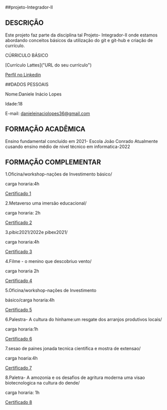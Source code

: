 ##projeto-Integrador-II


## DESCRIÇÃO

Este projeto faz parte da disciplina tal Projeto- Integrador-II onde estamos abordando conceitos básicos da utilização do git e git-hub e criação de currículo.

CÚRRICULO BÁSICO

[Currículo Lattes]("URL do seu currículo")

[Perfil no Linkedin](www.linkedin.com/in/daniele-inacio-5a67b7317)

##DADOS PESSOAIS

Nome:Daniele Inácio Lopes

Idade:18

E-mail: danieleinaciolopes36@gmail.com

## FORMAÇÃO ACADÊMICA
 Ensino fundamental concluído em 2021- Escola João Conrado Atualmente cusando ensino médio de nivel técnico em informatica-2022

## FORMAÇÃO COMPLEMENTAR

1.Oficina/workshop-nações de Investimento básico/

carga horaria:4h

[Certificado 1](1073748.pdf)

2.Metaverso uma imersão educacional/

carga horaria: 2h

[Certificado 2](2074034.pdf)

3.pibic2021/2022e pibex2021/

carga horaria:4h

[Certificado 3](3074121.pdf)


4.Filme - o menino que descobriuo vento/

carga horaria 2h

[Certificado 4](4074518.pdf)

5.Oficina/workshop-nações de Investimento

básico/carga horaria:4h

[Certificado 5](607210.pdf)

6.Palestra- A cultura do hinhame:um resgate dos arranjos produtivos locais/

carga horaria:1h

[Certificado 6](7075307.pdf)

7.sesao de paines jonada tecnica cientifica e mostra de extensao/

carga hoaria:4h

[Certificado 7](8075420.pdf)

8.Paletra- A amozonia e os desafios de agritura moderna uma visao biotecnologica na cultura do dende/

carga horaria: 1h

[Certificado 8](9075520.pdf)



